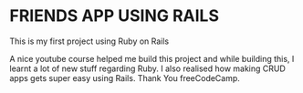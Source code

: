 # FRIENDS APP USING RAILS

This is my first project using Ruby on Rails

A nice youtube course helped me build this project and while building this, I learnt a lot of new stuff regarding Ruby. I also realised how making CRUD apps gets super easy using Rails.
Thank You freeCodeCamp.